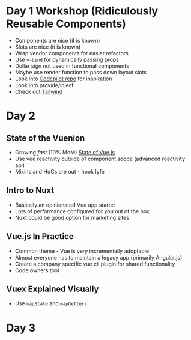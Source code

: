 # Day 1 Workshop (Ridiculously Reusable Components)

- Components are nice (it is known)
- Slots are nice (it is known)
- Wrap vendor components for easier refactors
- Use `v-bind` for dynamically passing props
- Dollar sign not used in functional components
- Maybe use render function to pass down layout slots
- Look into [Codepilot repo](https://github.com/CodePilotai/codepilot) for inspiration
- Look into provide/inject
- Check out [Tailwind](https://github.com/tailwindcss/tailwindcss)

# Day 2

## State of the Vuenion

- Growing _fast_ (10% MoM) [State of Vue.js](https://www.monterail.com/state-of-vuejs-report)
- Use vue reactivity outside of component scope (advanced reactivity api)
- Mixins and HoCs are out - hook lyfe

## Intro to Nuxt

- Basically an opinionated Vue app starter
- Lots of performance configured for you out of the box
- Nuxt could be good option for marketing sites

## Vue.js In Practice

- Common theme - Vue is very incrementally adoptable
- Almost everyone has to maintain a legacy app (primarily Angular.js)
- Create a company specific vue cli plugin for shared functionality
- Code owners tool

## Vuex Explained Visually

- Use `mapState` and `mapGetters`

# Day 3
